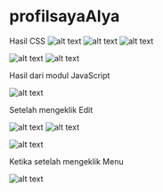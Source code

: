 # profilsayaAlya
Hasil CSS
![alt text](https://github.com/AlyaSelviaTamzila/profilsayaAlya/blob/master/1.jpg)
![alt text](https://github.com/AlyaSelviaTamzila/profilsayaAlya/blob/master/2.jpg)
![alt text](https://github.com/AlyaSelviaTamzila/profilsayaAlya/blob/master/6.jpg)


![alt text](https://github.com/AlyaSelviaTamzila/profilsayaAlya/blob/master/7.jpg)
![alt text](https://github.com/AlyaSelviaTamzila/profilsayaAlya/blob/master/8.jpg)


Hasil dari modul JavaScript

![alt text](https://github.com/AlyaSelviaTamzila/profilsayaAlya/blob/master/3.jpg)

Setelah mengeklik Edit


![alt text](https://github.com/AlyaSelviaTamzila/profilsayaAlya/blob/master/4.jpg)
![alt text](https://github.com/AlyaSelviaTamzila/profilsayaAlya/blob/master/5.jpg)

![alt text](https://github.com/AlyaSelviaTamzila/profilsayaAlya/blob/master/6.jpg)

Ketika setelah mengeklik Menu

![alt text](https://github.com/AlyaSelviaTamzila/profilsayaAlya/blob/master/9.jpg)
